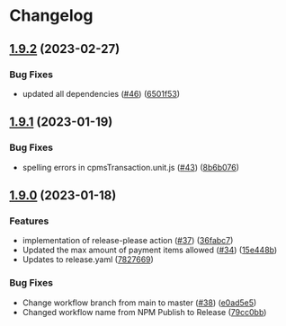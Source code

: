 # Changelog

## [1.9.2](https://github.com/dvsa/rsp-validation-package/compare/v1.9.1...v1.9.2) (2023-02-27)


### Bug Fixes

* updated all dependencies ([#46](https://github.com/dvsa/rsp-validation-package/issues/46)) ([6501f53](https://github.com/dvsa/rsp-validation-package/commit/6501f5399391f499daf9cbbd95624e5b2be6745d))

## [1.9.1](https://github.com/dvsa/rsp-validation-package/compare/v1.9.0...v1.9.1) (2023-01-19)


### Bug Fixes

* spelling errors in cpmsTransaction.unit.js ([#43](https://github.com/dvsa/rsp-validation-package/issues/43)) ([8b6b076](https://github.com/dvsa/rsp-validation-package/commit/8b6b076b7be390f89fce7d3492499ccebe957c4c))

## [1.9.0](https://github.com/dvsa/rsp-validation-package/compare/v1.8.0...v1.9.0) (2023-01-18)


### Features

* implementation of release-please action ([#37](https://github.com/dvsa/rsp-validation-package/issues/37)) ([36fabc7](https://github.com/dvsa/rsp-validation-package/commit/36fabc759673f6277b1db0e522ef4026b3f9af8f))
* Updated the max amount of payment items allowed ([#34](https://github.com/dvsa/rsp-validation-package/issues/34)) ([15e448b](https://github.com/dvsa/rsp-validation-package/commit/15e448b466c1a377f7bffeb3945ed96de213bfee))
* Updates to release.yaml ([7827669](https://github.com/dvsa/rsp-validation-package/commit/7827669f1dadcb1cbf176ce77c787c54f8ed25e0))


### Bug Fixes

* Change workflow branch from main to master ([#38](https://github.com/dvsa/rsp-validation-package/issues/38)) ([e0ad5e5](https://github.com/dvsa/rsp-validation-package/commit/e0ad5e5c960cca3c760f728805386669580376d1))
* Changed workflow name from NPM Publish to Release ([79cc0bb](https://github.com/dvsa/rsp-validation-package/commit/79cc0bbf851249b01fdc7f588825538640cf7c02))
